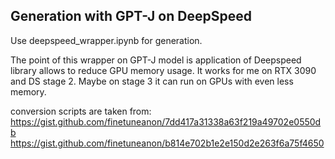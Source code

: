 ## Generation with GPT-J on DeepSpeed

Use deepspeed_wrapper.ipynb for generation.

The point of this wrapper on GPT-J model is application of Deepspeed library 
allows to reduce GPU memory usage. It works for me on RTX 3090 and DS stage 2.
Maybe on stage 3 it can run on GPUs with even less memory.

conversion scripts are taken from:
https://gist.github.com/finetuneanon/7dd417a31338a63f219a49702e0550db
https://gist.github.com/finetuneanon/b814e702b1e2e150d2e263f6a75f4650